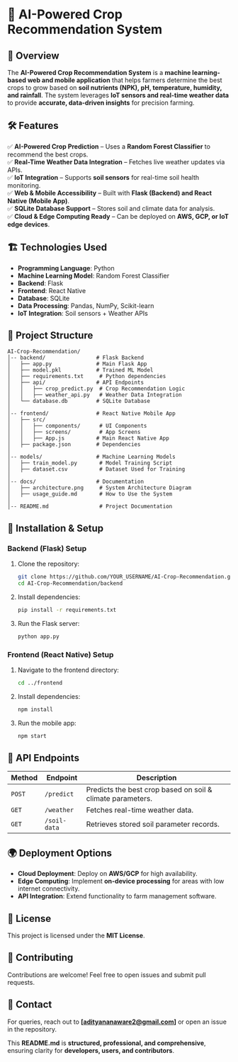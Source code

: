 # 🌱 AI-Powered Crop Recommendation System  

## 🚀 Overview  
The **AI-Powered Crop Recommendation System** is a **machine learning-based web and mobile application** that helps farmers determine the best crops to grow based on **soil nutrients (NPK), pH, temperature, humidity, and rainfall**. The system leverages **IoT sensors and real-time weather data** to provide **accurate, data-driven insights** for precision farming.  

## 🛠️ Features  
✅ **AI-Powered Crop Prediction** – Uses a **Random Forest Classifier** to recommend the best crops.  
✅ **Real-Time Weather Data Integration** – Fetches live weather updates via APIs.  
✅ **IoT Integration** – Supports **soil sensors** for real-time soil health monitoring.  
✅ **Web & Mobile Accessibility** – Built with **Flask (Backend) and React Native (Mobile App)**.  
✅ **SQLite Database Support** – Stores soil and climate data for analysis.  
✅ **Cloud & Edge Computing Ready** – Can be deployed on **AWS, GCP, or IoT edge devices**.  

## 🏗️ Technologies Used  
- **Programming Language**: Python  
- **Machine Learning Model**: Random Forest Classifier  
- **Backend**: Flask  
- **Frontend**: React Native  
- **Database**: SQLite  
- **Data Processing**: Pandas, NumPy, Scikit-learn  
- **IoT Integration**: Soil sensors + Weather APIs    

## 📁 Project Structure  
```
AI-Crop-Recommendation/
│-- backend/                # Flask Backend
│   ├── app.py              # Main Flask App
│   ├── model.pkl           # Trained ML Model
│   ├── requirements.txt     # Python dependencies
│   ├── api/                # API Endpoints
│   │   ├── crop_predict.py  # Crop Recommendation Logic
│   │   ├── weather_api.py   # Weather Data Integration
│   └── database.db         # SQLite Database
│
│-- frontend/               # React Native Mobile App
│   ├── src/
│   │   ├── components/      # UI Components
│   │   ├── screens/         # App Screens
│   │   ├── App.js          # Main React Native App
│   ├── package.json        # Dependencies
│
│-- models/                 # Machine Learning Models
│   ├── train_model.py       # Model Training Script
│   ├── dataset.csv          # Dataset Used for Training
│
│-- docs/                   # Documentation
│   ├── architecture.png     # System Architecture Diagram
│   ├── usage_guide.md       # How to Use the System
│
│-- README.md                # Project Documentation
```

## 🎯 Installation & Setup  

### **Backend (Flask) Setup**  
1. Clone the repository:  
   ```bash
   git clone https://github.com/YOUR_USERNAME/AI-Crop-Recommendation.git
   cd AI-Crop-Recommendation/backend
   ```
2. Install dependencies:  
   ```bash
   pip install -r requirements.txt
   ```
3. Run the Flask server:  
   ```bash
   python app.py
   ```

### **Frontend (React Native) Setup**  
1. Navigate to the frontend directory:  
   ```bash
   cd ../frontend
   ```
2. Install dependencies:  
   ```bash
   npm install
   ```
3. Run the mobile app:  
   ```bash
   npm start
   ```

## 📌 API Endpoints  
| Method | Endpoint           | Description |
|--------|-------------------|-------------|
| `POST` | `/predict`        | Predicts the best crop based on soil & climate parameters. |
| `GET`  | `/weather`        | Fetches real-time weather data. |
| `GET`  | `/soil-data`      | Retrieves stored soil parameter records. |

## 🌍 Deployment Options  
- **Cloud Deployment**: Deploy on **AWS/GCP** for high availability.  
- **Edge Computing**: Implement **on-device processing** for areas with low internet connectivity.  
- **API Integration**: Extend functionality to farm management software.  

## 📜 License  
This project is licensed under the **MIT License**.  

## 🤝 Contributing  
Contributions are welcome! Feel free to open issues and submit pull requests.  

## 📧 Contact  
For queries, reach out to **[adityananaware2@gmail.com]** or open an issue in the repository.  


This **README.md** is **structured, professional, and comprehensive**, ensuring clarity for **developers, users, and contributors**.  
